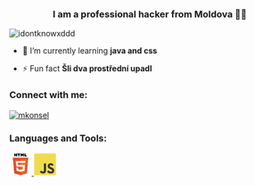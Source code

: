 <h3 align="center">I am a professional hacker from Moldova 👨‍💻</h3>

<p align="left"> <img src="https://komarev.com/ghpvc/?username=idontknowxddd&label=Profile%20views&color=0e75b6&style=flat" alt="idontknowxddd" /> </p>

- 🌱 I’m currently learning **java and css**

- ⚡ Fun fact **Šli dva prostřední upadl**

<h3 align="left">Connect with me:</h3>
<p align="left">
<a href="https://instagram.com/mkonsel" target="blank"><img align="center" src="https://raw.githubusercontent.com/rahuldkjain/github-profile-readme-generator/master/src/images/icons/Social/instagram.svg" alt="mkonsel" height="30" width="40" /></a>
</p>

<h3 align="left">Languages and Tools:</h3>
<p align="left"> <a href="https://www.w3.org/html/" target="_blank" rel="noreferrer"> <img src="https://raw.githubusercontent.com/devicons/devicon/master/icons/html5/html5-original-wordmark.svg" alt="html5" width="40" height="40"/> </a> <a href="https://developer.mozilla.org/en-US/docs/Web/JavaScript" target="_blank" rel="noreferrer"> <img src="https://raw.githubusercontent.com/devicons/devicon/master/icons/javascript/javascript-original.svg" alt="javascript" width="40" height="40"/> </a> </p>
